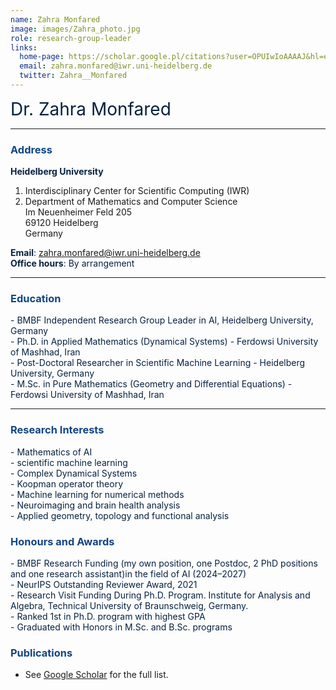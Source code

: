 ```yaml
---
name: Zahra Monfared
image: images/Zahra_photo.jpg
role: research-group-leader
links:
  home-page: https://scholar.google.pl/citations?user=OPUIwIoAAAAJ&hl=en
  email: zahra.monfared@iwr.uni-heidelberg.de 
  twitter: Zahra__Monfared
---
```


<span style="font-size: 2em; color: #072140;">Dr. Zahra Monfared</span>

---

### <span style="color: #114584;">Address</span>

<span style="color: #072140;">**Heidelberg University**  
1. Interdisciplinary Center for Scientific Computing (IWR)  
2. Department of Mathematics and Computer Science  
Im Neuenheimer Feld 205  
69120 Heidelberg  
Germany</span>

<span style="color: #072140;"><strong>Email</strong>: <a href="mailto:zahra.monfared@iwr.uni-heidelberg.de" style="color: #114584;">zahra.monfared@iwr.uni-heidelberg.de</a></span>  
<span style="color: #072140;"><strong>Office hours</strong>: By arrangement</span>

---

### <span style="color: #114584;">Education</span>

<div style="color: #072140; text-align: left;">
- BMBF Independent Research Group Leader in AI, Heidelberg University, Germany  
</div>
<div style="color: #072140; text-align: left;">
- Ph.D. in Applied Mathematics (Dynamical Systems) - Ferdowsi University of Mashhad, Iran  
</div>
<div style="color: #072140; text-align: left;">
- Post-Doctoral Researcher in Scientific Machine Learning - Heidelberg University, Germany  
</div>
<div style="color: #072140; text-align: left;">
- M.Sc. in Pure Mathematics (Geometry and Differential Equations) - Ferdowsi University of Mashhad, Iran  
</div>


---

### <span style="color: #114584;">Research Interests</span>

<div style="color: #072140; text-align: left;">
- Mathematics of AI <br>
- scientific machine learning <br>
- Complex Dynamical Systems  <br>
- Koopman operator theory <br>
- Machine learning for numerical methods <br>  
- Neuroimaging and brain health analysis <br>
- Applied geometry, topology and functional analysis <br>  
</div>



### <span style="color: #114584;">Honours and Awards</span>

<div style="color: #072140; text-align: left;">
- BMBF Research Funding (my own position,
one Postdoc, 2 PhD positions and one research assistant)in the field of AI (2024–2027) <br>
- NeurIPS Outstanding Reviewer Award, 2021 <br>
- Research Visit Funding During Ph.D. Program. Institute for Analysis and Algebra, Technical
University of Braunschweig, Germany. <br>
- Ranked 1st in Ph.D. program with highest GPA <br>  
- Graduated with Honors in M.Sc. and B.Sc. programs <br>  
</div>



### <span style="color: #114584;">Publications</span>


- See [Google Scholar](https://scholar.google.pl/citations?user=OPUIwIoAAAAJ&hl=en) for the full list.

